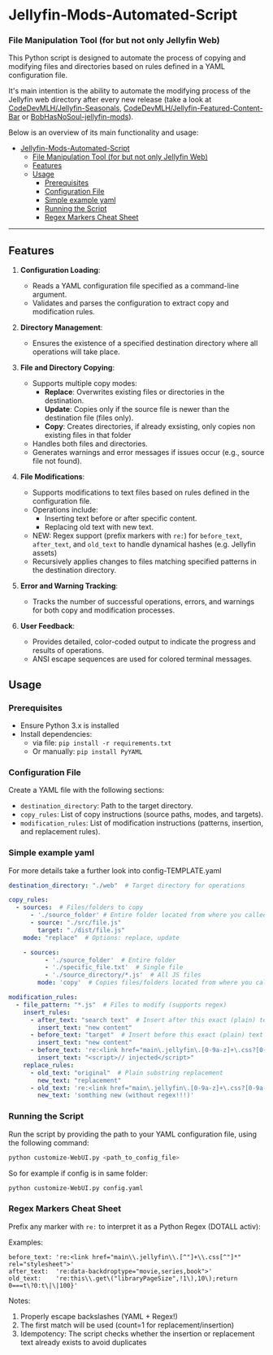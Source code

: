 # Jellyfin-Mods-Automated-Script
### File Manipulation Tool (for but not only Jellyfin Web)

This Python script is designed to automate the process of copying and modifying files and directories based on rules defined in a YAML configuration file.

It's main intention is the ability to automate the modifying process of the Jellyfin web directory after every new release (take a look at [CodeDevMLH/Jellyfin-Seasonals](https://github.com/CodeDevMLH/Jellyfin-Seasonals), [CodeDevMLH/Jellyfin-Featured-Content-Bar](https://github.com/CodeDevMLH/Jellyfin-Featured-Content-Bar) or [BobHasNoSoul-jellyfin-mods](https://github.com/BobHasNoSoul/jellyfin-mods)).

Below is an overview of its main functionality and usage:

- [Jellyfin-Mods-Automated-Script](#jellyfin-mods-automated-script)
    - [File Manipulation Tool (for but not only Jellyfin Web)](#file-manipulation-tool-for-but-not-only-jellyfin-web)
  - [Features](#features)
  - [Usage](#usage)
    - [Prerequisites](#prerequisites)
    - [Configuration File](#configuration-file)
    - [Simple example yaml](#simple-example-yaml)
    - [Running the Script](#running-the-script)
    - [Regex Markers Cheat Sheet](#regex-markers-cheat-sheet)

---

## Features

1. **Configuration Loading**:
   - Reads a YAML configuration file specified as a command-line argument.
   - Validates and parses the configuration to extract copy and modification rules.

2. **Directory Management**:
   - Ensures the existence of a specified destination directory where all operations will take place.

3. **File and Directory Copying**:
   - Supports multiple copy modes:
     - **Replace**: Overwrites existing files or directories in the destination.
     - **Update**: Copies only if the source file is newer than the destination file (files only).
     - **Copy**: Creates directories, if already exsisting, only copies non existing files in that folder
   - Handles both files and directories.
   - Generates warnings and error messages if issues occur (e.g., source file not found).

4. **File Modifications**:
   - Supports modifications to text files based on rules defined in the configuration file.
   - Operations include:
     - Inserting text before or after specific content.
     - Replacing old text with new text.
   - NEW: Regex support (prefix markers with `re:`) for `before_text`, `after_text`, and `old_text` to handle dynamical hashes (e.g. Jellyfin assets)
   - Recursively applies changes to files matching specified patterns in the destination directory.

5. **Error and Warning Tracking**:
   - Tracks the number of successful operations, errors, and warnings for both copy and modification processes.

6. **User Feedback**:
   - Provides detailed, color-coded output to indicate the progress and results of operations.
   - ANSI escape sequences are used for colored terminal messages.


## Usage

### Prerequisites
- Ensure Python 3.x is installed
- Install dependencies:
  - via file: `pip install -r requirements.txt`
  - Or manually: `pip install PyYAML`

### Configuration File
Create a YAML file with the following sections:
- `destination_directory`: Path to the target directory.
- `copy_rules`: List of copy instructions (source paths, modes, and targets).
- `modification_rules`: List of modification instructions (patterns, insertion, and replacement rules).

### Simple example yaml
For more details take a further look into config-TEMPLATE.yaml
```yaml
destination_directory: "./web"  # Target directory for operations

copy_rules:
  - sources:  # Files/folders to copy
      - './source_folder' # Entire folder located from where you called the script
      - source: "./src/file.js"
        target: "./dist/file.js"
    mode: "replace"  # Options: replace, update

    - sources:
          - './source_folder'  # Entire folder
          - './specific_file.txt'  # Single file
          - './source_directory/*.js'  # All JS files
        mode: 'copy'  # Copies files/folders located from where you called the script

modification_rules:
  - file_pattern: "*.js"  # Files to modify (supports regex)
    insert_rules:
      - after_text: "search text"  # Insert after this exact (plain) text
        insert_text: "new content"
      - before_text: "target"  # Insert before this exact (plain) text
        insert_text: "new content"
      - before_text: 're:<link href="main\.jellyfin\.[0-9a-z]+\.css?[0-9a-z]+" rel="stylesheet">'  # Regex variant
        insert_text: "<script>// injected</script>"
    replace_rules:
      - old_text: "original"  # Plain substring replacement
        new_text: "replacement"
      - old_text: 're:<link href="main\.jellyfin\.[0-9a-z]+\.css?[0-9a-z]+" rel="stylesheet">' # regex variant
        new_text: 'somthing new (without regex!!!)'
```

### Running the Script
Run the script by providing the path to your YAML configuration file, using the following command:
```bash
python customize-WebUI.py <path_to_config_file>
```
So for example if config is in same folder:
```bash
python customize-WebUI.py config.yaml
```

### Regex Markers Cheat Sheet
Prefix any marker with `re:` to interpret it as a Python Regex (DOTALL activ):

Examples:
```
before_text: 're:<link href="main\\.jellyfin\\.[^"]+\\.css[^"]*" rel="stylesheet">'
after_text:  're:data-backdroptype="movie,series,book">'
old_text:    're:this\\.get\("libraryPageSize",!1\),10\);return 0===t\?0:t\|\|100}'
```

Notes:
1. Properly escape backslashes (YAML + Regex!)
2. The first match will be used (count=1 for replacement/insertion)
3. Idempotency: The script checks whether the insertion or replacement text already exists to avoid duplicates